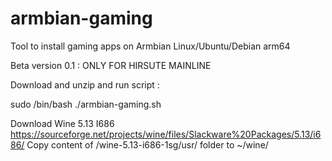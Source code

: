 # armbian-gaming
Tool to install gaming apps on Armbian Linux/Ubuntu/Debian arm64

Beta version 0.1 : ONLY FOR HIRSUTE MAINLINE

Download and unzip and run script : 

sudo /bin/bash ./armbian-gaming.sh

Download Wine 5.13 I686 
https://sourceforge.net/projects/wine/files/Slackware%20Packages/5.13/i686/
Copy content of /wine-5.13-i686-1sg/usr/ folder to ~/wine/

